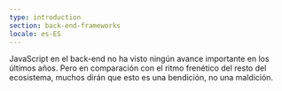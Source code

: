 ```yaml
---
type: introduction
section: back-end-frameworks
locale: es-ES
---
```

 JavaScript en el back-end no ha visto ningún avance importante en los últimos años.
Pero en comparación con el ritmo frenético del resto del ecosistema,
muchos dirán que esto es una bendición, no una maldición.